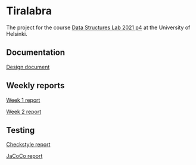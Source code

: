 # Tiralabra

The project for the course [Data Structures Lab 2021 p4](https://tiralabra.github.io/2021_p4/en/) at the University of Helsinki.

## Documentation
[Design document](https://github.com/matiastamsi/tiralabra/blob/main/documentation/design_document.md)

## Weekly reports
[Week 1 report](https://github.com/matiastamsi/tiralabra/blob/main/documentation/week_1_report.md)

[Week 2 report](https://github.com/matiastamsi/tiralabra/blob/main/documentation/week_2_report.md)

## Testing

<a href="./tiralabra/blob/main/tiralabra/build/reports/checkstyle/main.html" target="_blank">Checkstyle report</a>

<a href="./tiralabra/blob/main/tiralabra/build/reports/jacoco/test/html/index.html" target="_blank">JaCoCo report</a>
